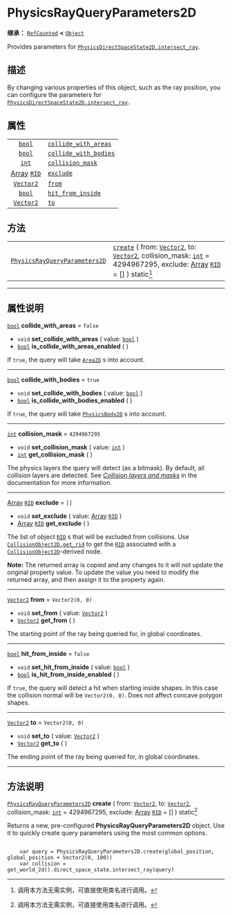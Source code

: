<!-- ⚠ 请勿编辑本文件 ⚠ -->
<!-- 本文档使用脚本从 WeDot 引擎源码仓库生成。 -->
<!-- 生成脚本：https://github.com/WeDot-Engine/WeDot/tree/4.3/doc/tools/make_md.py； -->
<!-- 原文件：https://github.com/WeDot-Engine/WeDot/tree/4.3/doc/classes/PhysicsRayQueryParameters2D.xml。 -->

<div id="_class_physicsrayqueryparameters2d"></div>

# PhysicsRayQueryParameters2D

**继承：** [`RefCounted`](class_refcounted.md) **<** [`Object`](class_object.md)

Provides parameters for [`PhysicsDirectSpaceState2D.intersect_ray`](#class_physicsdirectspacestate2d_method_intersect_ray).

## 描述

By changing various properties of this object, such as the ray position, you can configure the parameters for [`PhysicsDirectSpaceState2D.intersect_ray`](#class_physicsdirectspacestate2d_method_intersect_ray).

## 属性

|||
|:-:|:--|
| [`bool`](class_bool.md)                       | [`collide_with_areas`](#class_physicsrayqueryparameters2d_property_collide_with_areas)   | ``false``         |
| [`bool`](class_bool.md)                       | [`collide_with_bodies`](#class_physicsrayqueryparameters2d_property_collide_with_bodies) | ``true``          |
| [`int`](class_int.md)                         | [`collision_mask`](#class_physicsrayqueryparameters2d_property_collision_mask)           | ``4294967295``    |
| [Array](class_array.md) [`RID`](class_rid.md) | [`exclude`](#class_physicsrayqueryparameters2d_property_exclude)                         | ``[]``            |
| [`Vector2`](class_vector2.md)                 | [`from`](#class_physicsrayqueryparameters2d_property_from)                               | ``Vector2(0, 0)`` |
| [`bool`](class_bool.md)                       | [`hit_from_inside`](#class_physicsrayqueryparameters2d_property_hit_from_inside)         | ``false``         |
| [`Vector2`](class_vector2.md)                 | [`to`](#class_physicsrayqueryparameters2d_property_to)                                   | ``Vector2(0, 0)`` |

## 方法

|||
|:-:|:--|
| [`PhysicsRayQueryParameters2D`](class_physicsrayqueryparameters2d.md) | [`create`](#class_physicsrayqueryparameters2d_method_create) ( from: [`Vector2`](class_vector2.md), to: [`Vector2`](class_vector2.md), collision_mask: [`int`](class_int.md) = 4294967295, exclude: [Array](class_array.md) [`RID`](class_rid.md) = [] ) static[^static] |

<!-- rst-class:: classref-section-separator -->

---

## 属性说明

<div id="_class_physicsrayqueryparameters2d_property_collide_with_areas"></div>

[`bool`](class_bool.md) **collide_with_areas** = ``false`` <div id="class_physicsrayqueryparameters2d_property_collide_with_areas"></div>

- `void` **set_collide_with_areas** ( value: [`bool`](class_bool.md) )
- [`bool`](class_bool.md) **is_collide_with_areas_enabled** ( )

If `true`, the query will take [`Area2D`](class_area2d.md) s into account.

<!-- rst-class:: classref-item-separator -->

---

<div id="_class_physicsrayqueryparameters2d_property_collide_with_bodies"></div>

[`bool`](class_bool.md) **collide_with_bodies** = ``true`` <div id="class_physicsrayqueryparameters2d_property_collide_with_bodies"></div>

- `void` **set_collide_with_bodies** ( value: [`bool`](class_bool.md) )
- [`bool`](class_bool.md) **is_collide_with_bodies_enabled** ( )

If `true`, the query will take [`PhysicsBody2D`](class_physicsbody2d.md) s into account.

<!-- rst-class:: classref-item-separator -->

---

<div id="_class_physicsrayqueryparameters2d_property_collision_mask"></div>

[`int`](class_int.md) **collision_mask** = ``4294967295`` <div id="class_physicsrayqueryparameters2d_property_collision_mask"></div>

- `void` **set_collision_mask** ( value: [`int`](class_int.md) )
- [`int`](class_int.md) **get_collision_mask** ( )

The physics layers the query will detect (as a bitmask). By default, all collision layers are detected. See [*Collision layers and masks*](../tutorials/physics/physics_introduction.md#collision-layers-and-masks) in the documentation for more information.

<!-- rst-class:: classref-item-separator -->

---

<div id="_class_physicsrayqueryparameters2d_property_exclude"></div>

[Array](class_array.md) [`RID`](class_rid.md) **exclude** = ``[]`` <div id="class_physicsrayqueryparameters2d_property_exclude"></div>

- `void` **set_exclude** ( value: [Array](class_array.md) [`RID`](class_rid.md) )
- [Array](class_array.md) [`RID`](class_rid.md) **get_exclude** ( )

The list of object [`RID`](class_rid.md) s that will be excluded from collisions. Use [`CollisionObject2D.get_rid`](#class_collisionobject2d_method_get_rid) to get the [`RID`](class_rid.md) associated with a [`CollisionObject2D`](class_collisionobject2d.md)-derived node.

 **Note:** The returned array is copied and any changes to it will not update the original property value. To update the value you need to modify the returned array, and then assign it to the property again.

<!-- rst-class:: classref-item-separator -->

---

<div id="_class_physicsrayqueryparameters2d_property_from"></div>

[`Vector2`](class_vector2.md) **from** = ``Vector2(0, 0)`` <div id="class_physicsrayqueryparameters2d_property_from"></div>

- `void` **set_from** ( value: [`Vector2`](class_vector2.md) )
- [`Vector2`](class_vector2.md) **get_from** ( )

The starting point of the ray being queried for, in global coordinates.

<!-- rst-class:: classref-item-separator -->

---

<div id="_class_physicsrayqueryparameters2d_property_hit_from_inside"></div>

[`bool`](class_bool.md) **hit_from_inside** = ``false`` <div id="class_physicsrayqueryparameters2d_property_hit_from_inside"></div>

- `void` **set_hit_from_inside** ( value: [`bool`](class_bool.md) )
- [`bool`](class_bool.md) **is_hit_from_inside_enabled** ( )

If `true`, the query will detect a hit when starting inside shapes. In this case the collision normal will be `Vector2(0, 0)`. Does not affect concave polygon shapes.

<!-- rst-class:: classref-item-separator -->

---

<div id="_class_physicsrayqueryparameters2d_property_to"></div>

[`Vector2`](class_vector2.md) **to** = ``Vector2(0, 0)`` <div id="class_physicsrayqueryparameters2d_property_to"></div>

- `void` **set_to** ( value: [`Vector2`](class_vector2.md) )
- [`Vector2`](class_vector2.md) **get_to** ( )

The ending point of the ray being queried for, in global coordinates.

<!-- rst-class:: classref-section-separator -->

---

## 方法说明

<div id="_class_physicsrayqueryparameters2d_method_create"></div>

[`PhysicsRayQueryParameters2D`](class_physicsrayqueryparameters2d.md) **create** ( from: [`Vector2`](class_vector2.md), to: [`Vector2`](class_vector2.md), collision_mask: [`int`](class_int.md) = 4294967295, exclude: [Array](class_array.md) [`RID`](class_rid.md) = [] ) static[^static]<div id="class_physicsrayqueryparameters2d_method_create"></div>

Returns a new, pre-configured **PhysicsRayQueryParameters2D** object. Use it to quickly create query parameters using the most common options.

```

    var query = PhysicsRayQueryParameters2D.create(global_position, global_position + Vector2(0, 100))
    var collision = get_world_2d().direct_space_state.intersect_ray(query)
```



[^virtual]: 本方法通常需要用户覆盖才能生效。
[^const]: 本方法无副作用，不会修改该实例的任何成员变量。
[^vararg]: 本方法除了能接受在此处描述的参数外，还能够继续接受任意数量的参数。
[^constructor]: 本方法用于构造某个类型。
[^static]: 调用本方法无需实例，可直接使用类名进行调用。
[^operator]: 本方法描述的是使用本类型作为左操作数的有效运算符。
[^bitfield]: 这个值是由下列位标志构成位掩码的整数。
[^void]: 无返回值。
